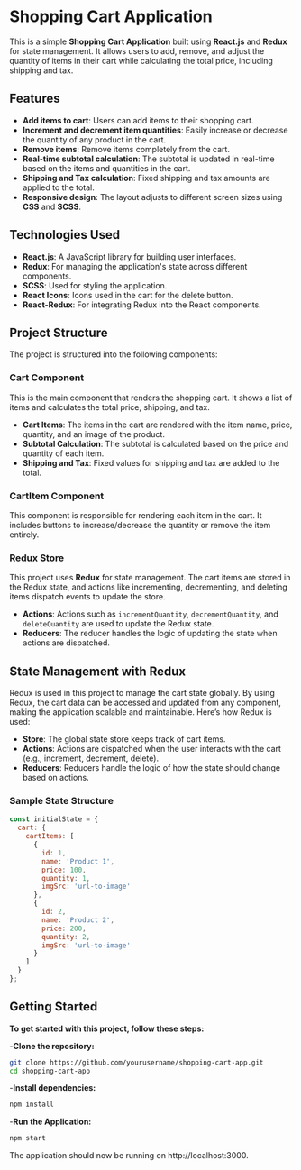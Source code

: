 # Shopping Cart Application

This is a simple **Shopping Cart Application** built using **React.js** and **Redux** for state management. It allows users to add, remove, and adjust the quantity of items in their cart while calculating the total price, including shipping and tax.

## Features

- **Add items to cart**: Users can add items to their shopping cart.
- **Increment and decrement item quantities**: Easily increase or decrease the quantity of any product in the cart.
- **Remove items**: Remove items completely from the cart.
- **Real-time subtotal calculation**: The subtotal is updated in real-time based on the items and quantities in the cart.
- **Shipping and Tax calculation**: Fixed shipping and tax amounts are applied to the total.
- **Responsive design**: The layout adjusts to different screen sizes using **CSS** and **SCSS**.

## Technologies Used

- **React.js**: A JavaScript library for building user interfaces.
- **Redux**: For managing the application's state across different components.
- **SCSS**: Used for styling the application.
- **React Icons**: Icons used in the cart for the delete button.
- **React-Redux**: For integrating Redux into the React components.

## Project Structure

The project is structured into the following components:

### Cart Component
This is the main component that renders the shopping cart. It shows a list of items and calculates the total price, shipping, and tax.

- **Cart Items**: The items in the cart are rendered with the item name, price, quantity, and an image of the product.
- **Subtotal Calculation**: The subtotal is calculated based on the price and quantity of each item.
- **Shipping and Tax**: Fixed values for shipping and tax are added to the total.

### CartItem Component
This component is responsible for rendering each item in the cart. It includes buttons to increase/decrease the quantity or remove the item entirely.

### Redux Store
This project uses **Redux** for state management. The cart items are stored in the Redux state, and actions like incrementing, decrementing, and deleting items dispatch events to update the store.

- **Actions**: Actions such as `incrementQuantity`, `decrementQuantity`, and `deleteQuantity` are used to update the Redux state.
- **Reducers**: The reducer handles the logic of updating the state when actions are dispatched.

## State Management with Redux

Redux is used in this project to manage the cart state globally. By using Redux, the cart data can be accessed and updated from any component, making the application scalable and maintainable. Here’s how Redux is used:

- **Store**: The global state store keeps track of cart items.
- **Actions**: Actions are dispatched when the user interacts with the cart (e.g., increment, decrement, delete).
- **Reducers**: Reducers handle the logic of how the state should change based on actions.

### Sample State Structure
```js
const initialState = {
  cart: {
    cartItems: [
      {
        id: 1,
        name: 'Product 1',
        price: 100,
        quantity: 1,
        imgSrc: 'url-to-image'
      },
      {
        id: 2,
        name: 'Product 2',
        price: 200,
        quantity: 2,
        imgSrc: 'url-to-image'
      }
    ]
  }
};
```
## Getting Started

**To get started with this project, follow these steps:**

-**Clone the repository:**
```bash
git clone https://github.com/yourusername/shopping-cart-app.git
cd shopping-cart-app
```

-**Install dependencies:**
```bash
npm install
```
-**Run the Application:**
```bash
npm start
```
The application should now be running on http://localhost:3000.



